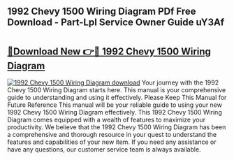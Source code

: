 ## 1992 Chevy 1500 Wiring Diagram PDf Free Download - Part-LpI Service Owner Guide uY3Af

# <h2><a href="http://dfly328.blite.top/?on=1992+Chevy+1500+Wiring+Diagram">🔗Download New 👉🔴 1992 Chevy 1500 Wiring Diagram</a></h2>

[![1992 Chevy 1500 Wiring Diagram download](https://i.imgur.com/lujVjoI.png)](http://dfly328.blite.top/?on=1992+Chevy+1500+Wiring+Diagram)
Your journey with the 1992 Chevy 1500 Wiring Diagram starts here. This manual is your comprehensive guide to understanding and using it effectively. Please Keep This Manual for Future Reference This manual will be your reliable guide to using your new 1992 Chevy 1500 Wiring Diagram effectively. This 1992 Chevy 1500 Wiring Diagram comes equipped with a wealth of features to maximize your productivity. We believe that the 1992 Chevy 1500 Wiring Diagram has been a comprehensive and thorough resource in your quest to understand the features and capabilities of your new item. If you need any assistance or have any questions, our customer service team is always available.
